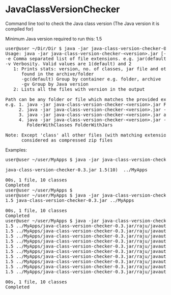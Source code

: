 # JavaClassVersionChecker
Command line tool to check the Java class version (The Java version it is compiled for)

Minimum Java version required to run this: 1.5

<pre>
user@user ~/Dir/Dir $ java -jar java-class-version-checker-0.3.jar 
Usage: java -jar java-class-version-checker-&lt;version&gt;.jar [-e] [-v] Path1 Path2 ..
-e Comma separated list of file extensions. e.g. jar(default),war,class,.. 
-v Verbosity. Valid values are 1(default) and 2
   1: Prints stats: version, no. of classes, jar file and other versions of class files
      found in the archive/folder
      -gc(default) Group by container e.g. folder, archive
      -gv Group by Java version
   2: Lists all the files with version in the output

Path can be any folder or file which matches the provided extension(s)
e.g. 1. java -jar java-class-version-checker-&lt;version&gt;.jar Folder1WithJars Folder2WithJars
     2. java -jar java-class-version-checker-&lt;version&gt;.jar -e jar,war,ear xyz.war abc.ear Folder2
     3. java -jar java-class-version-checker-&lt;version&gt;.jar abc.jar
     4. java -jar java-class-version-checker-&lt;version&gt;.jar -e class,jar abc.jar Xyz.class
        FolderWithClasses FolderWithJars

Note: Except 'class' all other files (with matching extension e.g. war,zip,ear) will be
      considered as compressed zip files
</pre>

Examples:

<pre>
user@user ~/user/MyApps $ java -jar java-class-version-checker-0.3.jar -gc ../MyApps/java-class-version-checker-0.3.jar 

java-class-version-checker-0.3.jar 1.5(10)  ../MyApps

00s, 1 file, 10 classes
Completed
user@user ~/user/MyApps $ 
user@user ~/user/MyApps $ java -jar java-class-version-checker-0.3.jar -gv ../MyApps/java-class-version-checker-0.3.jar 
1.5 java-class-version-checker-0.3.jar ../MyApps

00s, 1 file, 10 classes
Completed
user@user ~/user/MyApps $ java -jar java-class-version-checker-0.3.jar -v 2 ../MyApps/java-class-version-checker-0.3.jar 
1.5 ../MyApps/java-class-version-checker-0.3.jar/raju/javautils/cvc/ProgressUpdater.class
1.5 ../MyApps/java-class-version-checker-0.3.jar/raju/javautils/cvc/MutableInteger.class
1.5 ../MyApps/java-class-version-checker-0.3.jar/raju/javautils/cvc/Version.class
1.5 ../MyApps/java-class-version-checker-0.3.jar/raju/javautils/cvc/Main$1.class
1.5 ../MyApps/java-class-version-checker-0.3.jar/raju/javautils/cvc/Main.class
1.5 ../MyApps/java-class-version-checker-0.3.jar/raju/javautils/cvc/Result$Failure.class
1.5 ../MyApps/java-class-version-checker-0.3.jar/raju/javautils/cvc/Result$Success.class
1.5 ../MyApps/java-class-version-checker-0.3.jar/raju/javautils/cvc/Result.class
1.5 ../MyApps/java-class-version-checker-0.3.jar/raju/javautils/cvc/Scanner$1.class
1.5 ../MyApps/java-class-version-checker-0.3.jar/raju/javautils/cvc/Scanner.class

00s, 1 file, 10 classes
Completed
</pre>
